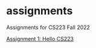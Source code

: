 # assignments
Assignments for CS223 Fall 2022

[Assignment 1: Hello CS223](https://brynmawr-cs223-s23.github.io/website/assts/asst01.html)


